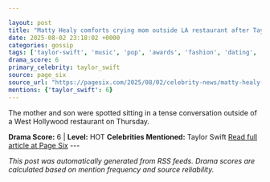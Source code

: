 ```yaml
---

layout: post
title: "Matty Healy comforts crying mom outside LA restaurant after Taylor Swift jab"
date: 2025-08-02 23:18:02 +0000
categories: gossip
tags: ['taylor-swift', 'music', 'pop', 'awards', 'fashion', 'dating', 'source-page_six', 'drama-hot']
drama_score: 6
primary_celebrity: taylor_swift
source: page_six
source_url: "https://pagesix.com/2025/08/02/celebrity-news/matty-healy-comforts-crying-mom-outside-la-restaurant-after-taylor-swift-jab/"
mentions: {'taylor_swift': 6}
---
```


The mother and son were spotted sitting in a tense conversation outside of a West Hollywood restaurant on Thursday.

**Drama Score:** 6 | **Level:** HOT **Celebrities Mentioned:** Taylor Swift [Read full article at Page Six](https://pagesix.com/2025/08/02/celebrity-news/matty-healy-comforts-crying-mom-outside-la-restaurant-after-taylor-swift-jab/) --- 

*This post was automatically generated from RSS feeds. Drama scores are calculated based on mention frequency and source reliability.*